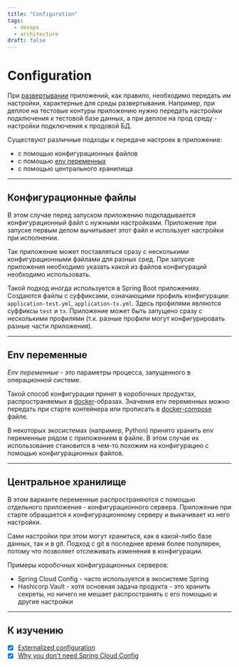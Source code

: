 ```yaml
---
title: "Configuration"
tags:
  - devops
  - architecture
draft: false
---
```


# Configuration

При [развертывании](./deployment.md) приложений, как правило, необходимо передать им настройки, характерные для среды развертывания.
Например, при деплое на тестовые контуры приложению нужно передать настройки подключения к тестовой базе данных, а при деплое на прод среду - настройки подключения к продовой БД.

Существуют различные подходы к передаче настроек в приложение:
- с помощью конфигурационных файлов
- с помощью [env переменных](../linux/env_variables.md)
- с помощью центрального хранилища


---
## Конфигурационные файлы

В этом случае перед запуском приложению подкладывается конфигурационный файл с нужными настройками.
Приложение при запуске первым делом вычитывает этот файл и использует настройки при исполнении.

Так приложение может поставляться сразу с несколькими конфигурационными файлами для разных сред.
При запуске приложения необходимо указать какой из файлов конфигураций необходимо использовать.

Такой подход иногда используется в Spring Boot приложениях.
Создаются файлы с суффиксами, означающими профиль конфигурации: `application-test.yml`, `application-tx.yml`.
Здесь профилями являются суффиксы `test` и `tx`.
Приложение может быть запущено сразу с несколькими профилями (т.к. разные профили могут конфигурировать разные части приложения).


---
## Env переменные

_Env переменные_ - это параметры процесса, запущенного в операционной системе.

Такой способ конфигурации принят в коробочных продуктах, распространяемых в [docker](./docker.md)-образах.
Значения env переменных можно передать при старте контейнера или прописать в [docker-compose](./docker_compose.md) файле.

В некоторых экосистемах (например, Python) принято хранить env переменные рядом с приложением в файле.
В этом случае их использование становится в чем-то похожим на конфигурацию с помощью конфигурационных файлов.


---
## Центральное хранилище

В этом варианте переменные распространяются с помощью отдельного приложения - конфигурационного сервера.
Приложение при старте обращается к конфигурационному серверу и выкачивает из него настройки.

Сами настройки при этом могут храниться, как в какой-либо базе данных, так и в git.
Подход с git в последнее время более популярен, потому что позволяет отслеживать изменения в конфигурации.

Примеры коробочных конфигурационных серверов:
- Spring Cloud Config - часто используется в экосистеме Spring
- Hashicorp Vault - хотя основная задача продукта - это хранить секреты, но ничего не мешает распространять с его помощью и другие настройки


---
## К изучению
- [X] [Externalized configuration](https://microservices.io/patterns/externalized-configuration.html)
- [X] [Why you don't need Spring Cloud Config](https://www.frankneff.com/blog/2022-02-25-why-you-dont-need-spring-cloud-config/)
